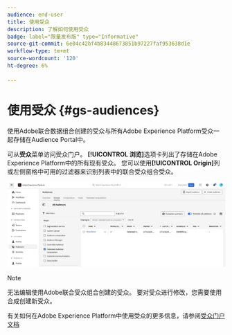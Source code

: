 ```yaml
---
audience: end-user
title: 使用受众
description: 了解如何使用受众
badge: label="限量发布版" type="Informative"
source-git-commit: 6e04c42bf4b83448673851b97227faf953638d1e
workflow-type: tm+mt
source-wordcount: '120'
ht-degree: 6%

---
```


# 使用受众 {#gs-audiences}

使用Adobe联合数据组合创建的受众与所有Adobe Experience Platform受众一起存储在Audience Portal中。

可从&#x200B;**受众**&#x200B;菜单访问受众门户。 **[!UICONTROL 浏览]**&#x200B;选项卡列出了存储在Adobe Experience Platform中的所有现有受众。 您可以使用&#x200B;**[!UICONTROL Origin]**&#x200B;列或左侧窗格中可用的过滤器来识别列表中的联合受众组合受众。

![](assets/audiences-list.png)

>[!NOTE]
>
>无法编辑使用Adobe联合受众组合创建的受众。 要对受众进行修改，您需要使用合成创建新受众。

有关如何在Adobe Experience Platform中使用受众的更多信息，请参阅[受众门户文档](https://experienceleague.adobe.com/en/docs/experience-platform/segmentation/ui/audience-portal)

